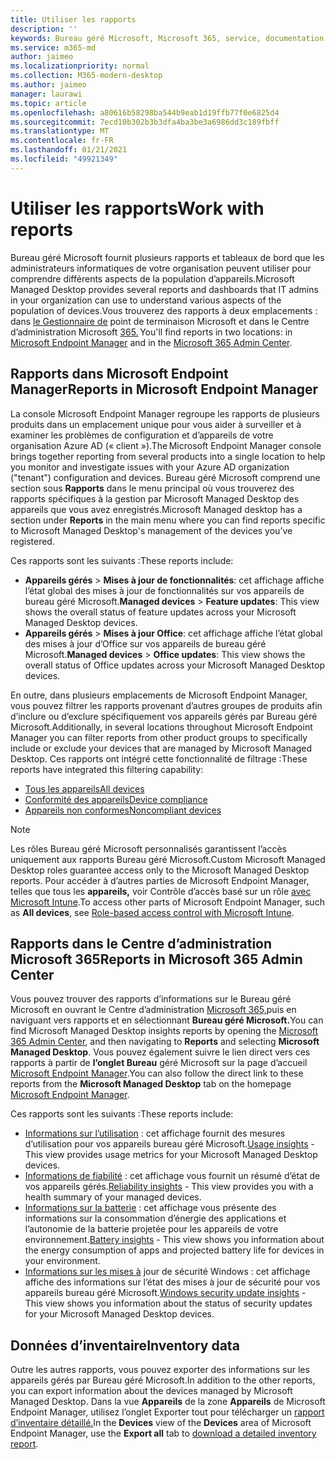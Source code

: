 ```yaml
---
title: Utiliser les rapports
description: ''
keywords: Bureau géré Microsoft, Microsoft 365, service, documentation
ms.service: m365-md
author: jaimeo
ms.localizationpriority: normal
ms.collection: M365-modern-desktop
ms.author: jaimeo
manager: laurawi
ms.topic: article
ms.openlocfilehash: a80616b58298ba544b9eab1d19ffb77f0e6825d4
ms.sourcegitcommit: 7ecd10b302b3b3dfa4ba3be3a6986dd3c189fbff
ms.translationtype: MT
ms.contentlocale: fr-FR
ms.lasthandoff: 01/21/2021
ms.locfileid: "49921349"
---
```

# <a name="work-with-reports"></a><span data-ttu-id="f34ee-103">Utiliser les rapports</span><span class="sxs-lookup"><span data-stu-id="f34ee-103">Work with reports</span></span>

<span data-ttu-id="f34ee-104">Bureau géré Microsoft fournit plusieurs rapports et tableaux de bord que les administrateurs informatiques de votre organisation peuvent utiliser pour comprendre différents aspects de la population d’appareils.</span><span class="sxs-lookup"><span data-stu-id="f34ee-104">Microsoft Managed Desktop provides several reports and dashboards that IT admins in your organization can use to understand various aspects of the population of devices.</span></span><span data-ttu-id="f34ee-105">Vous trouverez des rapports à deux emplacements : dans [le Gestionnaire de](https://endpoint.microsoft.com) point de terminaison Microsoft et dans le Centre d’administration Microsoft [365.](https://admin.microsoft.com/adminportal/home?previewoff=false#/microsoftmanageddesktop)</span><span class="sxs-lookup"><span data-stu-id="f34ee-105"> You'll find reports in two locations: in [Microsoft Endpoint Manager](https://endpoint.microsoft.com) and in the [Microsoft 365 Admin Center](https://admin.microsoft.com/adminportal/home?previewoff=false#/microsoftmanageddesktop).</span></span> 

## <a name="reports-in-microsoft-endpoint-manager"></a><span data-ttu-id="f34ee-106">Rapports dans Microsoft Endpoint Manager</span><span class="sxs-lookup"><span data-stu-id="f34ee-106">Reports in Microsoft Endpoint Manager</span></span>

<span data-ttu-id="f34ee-107">La console Microsoft Endpoint Manager regroupe les rapports de plusieurs produits dans un emplacement unique pour vous aider à surveiller et à examiner les problèmes de configuration et d’appareils de votre organisation Azure AD (« client »).</span><span class="sxs-lookup"><span data-stu-id="f34ee-107">The Microsoft Endpoint Manager console brings together reporting from several products into a single location to help you monitor and investigate issues with your Azure AD organization ("tenant") configuration and devices.</span></span> <span data-ttu-id="f34ee-108">Bureau géré Microsoft comprend une section sous **Rapports** dans le menu principal où vous trouverez des rapports spécifiques à la gestion par Microsoft Managed Desktop des appareils que vous avez enregistrés.</span><span class="sxs-lookup"><span data-stu-id="f34ee-108">Microsoft Managed desktop has a section under **Reports** in the main menu where you can find reports specific to Microsoft Managed Desktop's management of the devices you’ve registered.</span></span>

<span data-ttu-id="f34ee-109">Ces rapports sont les suivants :</span><span class="sxs-lookup"><span data-stu-id="f34ee-109">These reports include:</span></span>
- <span data-ttu-id="f34ee-110">**Appareils gérés**  >  **Mises à jour de fonctionnalités**: cet affichage affiche l’état global des mises à jour de fonctionnalités sur vos appareils de bureau géré Microsoft.</span><span class="sxs-lookup"><span data-stu-id="f34ee-110">**Managed devices** > **Feature updates**: This view shows the overall status of feature updates across your Microsoft Managed Desktop devices.</span></span>
- <span data-ttu-id="f34ee-111">**Appareils gérés**  >  **Mises à jour Office**: cet affichage affiche l’état global des mises à jour d’Office sur vos appareils de bureau géré Microsoft.</span><span class="sxs-lookup"><span data-stu-id="f34ee-111">**Managed devices** > **Office updates**: This view shows the overall status of Office updates across your Microsoft Managed Desktop devices.</span></span>

<span data-ttu-id="f34ee-112">En outre, dans plusieurs emplacements de Microsoft Endpoint Manager, vous pouvez filtrer les rapports provenant d’autres groupes de produits afin d’inclure ou d’exclure spécifiquement vos appareils gérés par Bureau géré Microsoft.</span><span class="sxs-lookup"><span data-stu-id="f34ee-112">Additionally, in several locations throughout Microsoft Endpoint Manager you can filter reports from other product groups to specifically include or exclude your devices that are managed by Microsoft Managed Desktop.</span></span> <span data-ttu-id="f34ee-113">Ces rapports ont intégré cette fonctionnalité de filtrage :</span><span class="sxs-lookup"><span data-stu-id="f34ee-113">These reports have integrated this filtering capability:</span></span>

- [<span data-ttu-id="f34ee-114">Tous les appareils</span><span class="sxs-lookup"><span data-stu-id="f34ee-114">All devices</span></span>](https://docs.microsoft.com/mem/intune/remote-actions/device-management#get-to-your-devices)
- [<span data-ttu-id="f34ee-115">Conformité des appareils</span><span class="sxs-lookup"><span data-stu-id="f34ee-115">Device compliance</span></span>](https://docs.microsoft.com/mem/intune/fundamentals/reports#device-compliance-report-organizational)
- [<span data-ttu-id="f34ee-116">Appareils non conformes</span><span class="sxs-lookup"><span data-stu-id="f34ee-116">Noncompliant devices</span></span>](https://docs.microsoft.com/mem/intune/fundamentals/reports#noncompliant-devices-report-operational)

> [!NOTE]
> <span data-ttu-id="f34ee-117">Les rôles Bureau géré Microsoft personnalisés garantissent l’accès uniquement aux rapports Bureau géré Microsoft.</span><span class="sxs-lookup"><span data-stu-id="f34ee-117">Custom Microsoft Managed Desktop roles guarantee access only to the Microsoft Managed Desktop reports.</span></span> <span data-ttu-id="f34ee-118">Pour accéder à d’autres parties de Microsoft Endpoint Manager, telles que tous les **appareils,** voir Contrôle d’accès basé sur un rôle [avec Microsoft Intune](https://docs.microsoft.com/mem/intune/fundamentals/role-based-access-control).</span><span class="sxs-lookup"><span data-stu-id="f34ee-118">To access other parts of Microsoft Endpoint Manager, such as **All devices**, see [Role-based access control with Microsoft Intune](https://docs.microsoft.com/mem/intune/fundamentals/role-based-access-control).</span></span> 

## <a name="reports-in-microsoft-365-admin-center"></a><span data-ttu-id="f34ee-119">Rapports dans le Centre d’administration Microsoft 365</span><span class="sxs-lookup"><span data-stu-id="f34ee-119">Reports in Microsoft 365 Admin Center</span></span>

<span data-ttu-id="f34ee-120">Vous pouvez trouver des rapports d’informations sur le Bureau géré Microsoft en  ouvrant le Centre d’administration [Microsoft 365,](https://admin.microsoft.com/adminportal/home?previewoff=false#/microsoftmanageddesktop)puis en naviguant vers rapports et en sélectionnant **Bureau géré Microsoft.**</span><span class="sxs-lookup"><span data-stu-id="f34ee-120">You can find Microsoft Managed Desktop insights reports by opening the [Microsoft 365 Admin Center](https://admin.microsoft.com/adminportal/home?previewoff=false#/microsoftmanageddesktop), and then navigating to **Reports** and selecting **Microsoft Managed Desktop**.</span></span> <span data-ttu-id="f34ee-121">Vous pouvez également suivre le lien direct vers ces rapports à partir de **l’onglet Bureau** géré Microsoft sur la page d’accueil [Microsoft Endpoint Manager](https://endpoint.microsoft.com).</span><span class="sxs-lookup"><span data-stu-id="f34ee-121">You can also follow the direct link to these reports from the **Microsoft Managed Desktop** tab on the homepage [Microsoft Endpoint Manager](https://endpoint.microsoft.com).</span></span> 

<span data-ttu-id="f34ee-122">Ces rapports sont les suivants :</span><span class="sxs-lookup"><span data-stu-id="f34ee-122">These reports include:</span></span> 

- <span data-ttu-id="f34ee-123">[Informations sur l’utilisation](usage-insights.md) : cet affichage fournit des mesures d’utilisation pour vos appareils bureau géré Microsoft.</span><span class="sxs-lookup"><span data-stu-id="f34ee-123">[Usage insights](usage-insights.md) - This view provides usage metrics for your Microsoft Managed Desktop devices.</span></span>
- <span data-ttu-id="f34ee-124">[Informations de fiabilité](reliability-insights.md) : cet affichage vous fournit un résumé d’état de vos appareils gérés.</span><span class="sxs-lookup"><span data-stu-id="f34ee-124">[Reliability insights](reliability-insights.md) - This view provides you with a health summary of your managed devices.</span></span>
- <span data-ttu-id="f34ee-125">[Informations sur la batterie](battery-insights.md) : cet affichage vous présente des informations sur la consommation d’énergie des applications et l’autonomie de la batterie projetée pour les appareils de votre environnement.</span><span class="sxs-lookup"><span data-stu-id="f34ee-125">[Battery insights](battery-insights.md) - This view shows you information about the energy consumption of apps and projected battery life for devices in your environment.</span></span>
- <span data-ttu-id="f34ee-126">[Informations sur les mises à](security-update-insights.md) jour de sécurité Windows : cet affichage affiche des informations sur l’état des mises à jour de sécurité pour vos appareils bureau géré Microsoft.</span><span class="sxs-lookup"><span data-stu-id="f34ee-126">[Windows security update insights](security-update-insights.md) - This view shows you information about the status of security updates for your Microsoft Managed Desktop devices.</span></span>

 ## <a name="inventory-data"></a><span data-ttu-id="f34ee-127">Données d’inventaire</span><span class="sxs-lookup"><span data-stu-id="f34ee-127">Inventory data</span></span>

<span data-ttu-id="f34ee-128">Outre les autres rapports, vous pouvez exporter des informations sur les appareils gérés par Bureau géré Microsoft.</span><span class="sxs-lookup"><span data-stu-id="f34ee-128">In addition to the other reports, you can export information about the devices managed by Microsoft Managed Desktop.</span></span> <span data-ttu-id="f34ee-129">Dans la vue **Appareils** de la zone **Appareils**  de Microsoft Endpoint Manager, utilisez l’onglet Exporter tout pour télécharger un [rapport d’inventaire détaillé.](device-inventory-report.md)</span><span class="sxs-lookup"><span data-stu-id="f34ee-129">In the **Devices** view of the **Devices** area of Microsoft Endpoint Manager, use the **Export all** tab to [download a detailed inventory report](device-inventory-report.md).</span></span>
